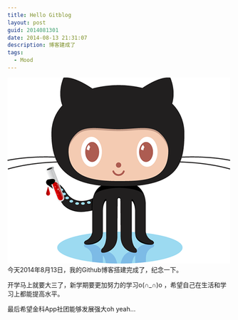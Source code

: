 ```yaml
---
title: Hello Gitblog
layout: post
guid: 2014081301
date: 2014-08-13 21:31:07
description: 博客建成了
tags: 
  - Mood
---
```


![Jekyll](/media/files/2014/08/14/jekyll.png)
今天2014年8月13日，我的Github博客搭建完成了，纪念一下。

开学马上就要大三了，新学期要更加努力的学习o(∩_∩)o ，希望自己在生活和学习上都能提高水平。

最后希望金科App社团能够发展强大oh yeah…